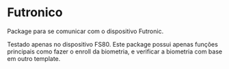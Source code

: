 # Futronico
 Package para se comunicar com o dispositivo Futronic.

 Testado apenas no dispositivo FS80. Este package possui apenas funções principais como fazer o enroll da biometria, e verificar a biometria com base em outro template.